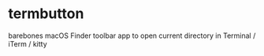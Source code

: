 # termbutton
barebones macOS Finder toolbar app to open current directory in Terminal / iTerm / kitty
